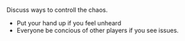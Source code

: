 Discuss ways to controll the chaos.
* Put your hand up if you feel unheard
* Everyone be concious of other players if you see issues.

